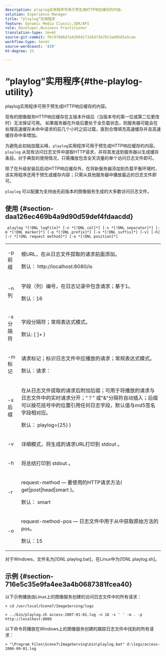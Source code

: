 ```yaml
---
description: playlog实用程序可用于预生成HTTP响应缓存的内容。
solution: Experience Manager
title: “playlog”实用程序
feature: Dynamic Media Classic,SDK/API
role: Developer,Business Practitioner
translation-type: tm+mt
source-git-commit: f6c97606d7a4209427316d7367013ad9585a5cae
workflow-type: tm+mt
source-wordcount: '429'
ht-degree: 1%

---
```



# “playlog”实用程序{#the-playlog-utility}

playlog实用程序可用于预生成HTTP响应缓存的内容。

现有的图像服务HTTP响应缓存在主版本升级后（当版本号的第一位或第二位更改时）无法保证可用。 如果服务器在升级后要处于全负载状态，则服务器可能会在处理高速缓存未命中请求的前几个小时之前过载，直到合理填充高速缓存并且高速缓存命中率增加。

为避免此初始加载尖峰，`playlog`实用程序可用于预生成HTTP响应缓存的内容。 `playlog` 从现有访问日志文件中提取HTTP请求，并将其发送到服务器以生成缓存条目。对于典型的使用情况，只需播放包含全天流量的单个访问日志文件即可。

除了在升级安装后启动HTTP响应缓存外，在将新服务器添加到负载平衡环境时，该实用程序还用于预生成缓存内容；只需从其他服务器中播放最近的日志文件即可。

`playlog` 可以配置为支持由先前版本的图像服务生成的大多数访问日志文件。

## 使用 {#section-daa126ec469b4a9d90d59def4fdaacdd}

` playlog *[!DNL logFile]* [-n *[!DNL col]*] [-s *[!DNL separator]*] [-m *[!DNL marker]*] [-p *[!DNL prefix]*] [-x *[!DNL suffix]*] [-v] [-h] [-r *[!DNL request method]*] [-o *[!DNL position]*]`

<table id="simpletable_39B9638BCB0F4244B5155C958C044C31"> 
 <tr class="strow"> 
  <td class="stentry"> <p> <span class="codeph"> -p前 <span class="varname"> 缀  </span> </span> </p> </td> 
  <td class="stentry"> <p>根URL，在从日志文件提取的请求前面添加。 </p> <p>默认：<span class="filepath"> http://localhost:8080/is </span> </p> </td> 
 </tr> 
 <tr class="strow"> 
  <td class="stentry"> <p> <span class="codeph"> -n <span class="varname"> 列  </span> </span> </p> </td> 
  <td class="stentry"> <p>字段（列）编号，在日志记录中包含请求；基于1。 </p> <p>默认：16 </p> </td> 
 </tr> 
 <tr class="strow"> 
  <td class="stentry"> <p> <span class="codeph"> -s分 <span class="varname"> 隔符  </span> </span> </p> </td> 
  <td class="stentry"> <p>字段分隔符；常规表达式模式。 </p> <p>默认: <span class="codeph"> [ ]+ </span>) </p> </td> 
 </tr> 
 <tr class="strow"> 
  <td class="stentry"> <p> <span class="codeph"> -m标 <span class="varname"> 记  </span> </span> </p> </td> 
  <td class="stentry"> <p>请求标记；标识日志文件中应播放的请求；常规表达式模式。 </p> <p>默认：<span class="codeph">请求：</span> </p> </td> 
 </tr> 
 <tr class="strow"> 
  <td class="stentry"> <p> <span class="codeph"> -x后 <span class="varname"> 缀  </span> </span> </p> </td> 
  <td class="stentry"> <p>在从日志文件提取的请求后附加后缀；可用于将播放的请求与日志文件中的实时请求分开；“？” 或"&amp;"分隔符自动插入；后缀可以按花括号中的位置引用任何日志字段，默认值与md5签名字段相对应。 </p> <p>默认：<span class="codeph"> playlog={25} </span>) </p> </td> 
 </tr> 
 <tr class="strow"> 
  <td class="stentry"> <p> <span class="codeph"> -v </span> </p> </td> 
  <td class="stentry"> <p>详细模式，将生成的请求URL打印到<span class="codeph"> stdout </span>。 </p> </td> 
 </tr> 
 <tr class="strow"> 
  <td class="stentry"> <p> <span class="codeph"> -h </span> </p> </td> 
  <td class="stentry"> <p>将总结打印到<span class="codeph"> stdout </span>。 </p> </td> 
 </tr> 
 <tr class="strow"> 
  <td class="stentry"> <p> <span class="codeph"> -r </span> </p> </td> 
  <td class="stentry"> <p>request-method — 要使用的HTTP请求方法(<span class="codeph"> get|post|head|smart </span>)。 </p> <p>默认：<span class="codeph"> smart </span> </p> </td> 
 </tr> 
 <tr class="strow"> 
  <td class="stentry"> <p> <span class="codeph"> -o </span> </p> </td> 
  <td class="stentry"> <p>request-method-pos — 日志文件中用于从中获取原始方法的pos。 </p> <p>默认：15 </p> </td> 
 </tr> 
</table>

对于Windows，文件名为[!DNL playlog.bat]，在Linux中为[!DNL playlog.sh]。

## 示例 {#section-716e5c35e9fa4ee3a4b0687381fcea40}

以下示例播放由Linux上的图像服务创建的访问日志文件中的所有请求：

`> cd /usr/local/Scene7/ImageServing/logs`

`> ../bin/playlog.sh access-2007-01-01.log -n 18 -s ' ' -m . -p http://localhost:8080`

以下命令将播放在Windows上的图像服务创建的跟踪日志文件中找到的所有请求：

`> "\Program Files\Scene7\ImageServing\bin\playlog.bat" d:\logs/access-2006-09-01.log`
